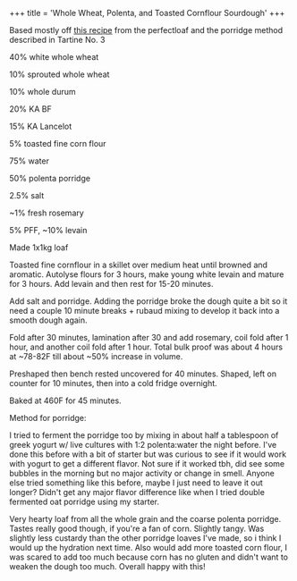+++
title = 'Whole Wheat, Polenta, and Toasted Cornflour Sourdough'
+++

Based mostly off [this recipe](https://www.theperfectloaf.com/polenta-rosemary-sourdough/) from the perfectloaf and the porridge method described in Tartine No. 3

40% white whole wheat

10% sprouted whole wheat

10% whole durum

20% KA BF

15% KA Lancelot

5% toasted fine corn flour

75% water

50% polenta porridge

2.5% salt

~1% fresh rosemary

5% PFF, ~10% levain

Made 1x1kg loaf

Toasted fine cornflour in a skillet over medium heat until browned and aromatic. Autolyse flours for 3 hours, make young white levain and mature for 3 hours. Add levain and then rest for 15-20 minutes.

Add salt and porridge. Adding the porridge broke the dough quite a bit so it need a couple 10 minute breaks + rubaud mixing to develop it back into a smooth dough again.

Fold after 30 minutes, lamination after 30 and add rosemary, coil fold after 1 hour, and another coil fold after 1 hour. Total bulk proof was about 4 hours at ~78-82F till about ~50% increase in volume.

Preshaped then bench rested uncovered for 40 minutes. Shaped, left on counter for 10 minutes, then into a cold fridge overnight.

Baked at 460F for 45 minutes.

Method for porridge:

I tried to ferment the porridge too by mixing in about half a tablespoon of greek yogurt w/ live cultures with 1:2 polenta:water the night before. I've done this before with a bit of starter but was curious to see if it would work with yogurt to get a different flavor. Not sure if it worked tbh, did see some bubbles in the morning but no major activity or change in smell. Anyone else tried something like this before, maybe I just need to leave it out longer? Didn't get any major flavor difference like when I tried double fermented oat porridge using my starter.

Very hearty loaf from all the whole grain and the coarse polenta porridge. Tastes really good though, if you're a fan of corn. Slightly tangy. Was slightly less custardy than the other porridge loaves I've made, so i think I would up the hydration next time. Also would add more toasted corn flour, I was scared to add too much because corn has no gluten and didn't want to weaken the dough too much. Overall happy with this!
